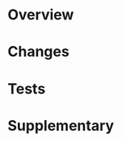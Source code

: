 # Overview
<!-- このPRの概要を記載する（Issue番号も可） -->

# Changes
<!-- このPRで何をしたのか／何が実現されるのかを記載する -->
<!-- 明示的にやらないことがある場合もこちらに記載する -->

# Tests
<!-- どのような動作確認を行ったのか／その結果を記載する -->

# Supplementary
<!-- (Optional)補足がある場合は記載する -->

